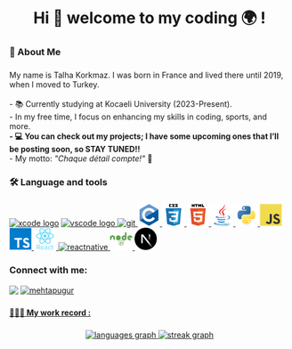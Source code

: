 <h1 align="center">Hi 👋  welcome to my coding 🌍 !</h1>

###

<h3 align="left">📜  About Me</h3>

###

<p align="left" >My name is Talha Korkmaz. I was born in France and lived there until 2019, when I moved to Turkey.<br><br>- 📚 Currently studying at Kocaeli University (2023-Present).<br>- In my free time, I focus on enhancing my skills in coding, sports, and more.<br><b>- 💻 You can check out my projects; I have some upcoming ones that I’ll be posting soon, so STAY TUNED!!</b><br>- My motto: <i>"Chaque détail compte!"</i> 💎</p>

###

<h3 align="left">🛠 Language and tools</h3>

###

<p align="left"> </a> <a href="https://developer.apple.com/xcode/" target="_blank" rel="noreferrer"><img src="https://cdn.jsdelivr.net/gh/devicons/devicon/icons/xcode/xcode-original.svg" height="40" alt="xcode logo" /></a> <a href="https://code.visualstudio.com/" target="_blank" rel="noreferrer"><img src="https://cdn.jsdelivr.net/gh/devicons/devicon/icons/vscode/vscode-original.svg" height="40" alt="vscode logo" /> </a> <a href="https://git-scm.com/" target="_blank" rel="noreferrer"> <img src="https://www.vectorlogo.zone/logos/git-scm/git-scm-icon.svg" alt="git" width="40" height="40"/><a href="https://www.cprogramming.com/" target="_blank" rel="noreferrer"> <img src="https://raw.githubusercontent.com/devicons/devicon/master/icons/c/c-original.svg" alt="c" width="40" height="40"/> </a> <a href="https://www.w3schools.com/css/" target="_blank" rel="noreferrer"> <img src="https://raw.githubusercontent.com/devicons/devicon/master/icons/css3/css3-original-wordmark.svg" alt="css3" width="40" height="40"/> </a> <a href="https://www.w3.org/html/" target="_blank" rel="noreferrer"> <img src="https://raw.githubusercontent.com/devicons/devicon/master/icons/html5/html5-original-wordmark.svg" alt="html5" width="40" height="40"/> </a> <a href="https://www.java.com" target="_blank" rel="noreferrer"> <img src="https://raw.githubusercontent.com/devicons/devicon/master/icons/java/java-original.svg" alt="java" width="40" height="40"/> </a> <a href="https://www.python.org" target="_blank" rel="noreferrer"> <img src="https://raw.githubusercontent.com/devicons/devicon/master/icons/python/python-original.svg" alt="python" width="40" height="40"/> </a> <a href="https://developer.mozilla.org/en-US/docs/Web/JavaScript" target="_blank" rel="noreferrer">  <img src="https://raw.githubusercontent.com/devicons/devicon/master/icons/javascript/javascript-original.svg" alt="javascript" width="40" height="40"/> </a> <a href="https://www.typescriptlang.org/" target="_blank" rel="noreferrer"> <img src="https://raw.githubusercontent.com/devicons/devicon/master/icons/typescript/typescript-original.svg" alt="typescript" width="40" height="40"/> </a> <a href="https://reactjs.org/" target="_blank" rel="noreferrer"> <img src="https://raw.githubusercontent.com/devicons/devicon/master/icons/react/react-original-wordmark.svg" alt="react" width="40" height="40"/> </a> <a href="https://reactnative.dev/" target="_blank" rel="noreferrer"> <img src="https://reactnative.dev/img/header_logo.svg" alt="reactnative" width="40" height="40"/> </a> <a href="https://www.node.org/" target="_blank" rel="noreferrer"> <img src="https://raw.githubusercontent.com/devicons/devicon/master/icons/nodejs/nodejs-plain-wordmark.svg" alt="nodejs" width="40" height="40"/> </a> <a href="https://www.nextjs.org/" target="_blank" rel="noreferrer"> <img src="https://raw.githubusercontent.com/devicons/devicon/master/icons/nextjs/nextjs-original.svg" alt="nextjs" width="40" height="40"/> </a></p>

###

<h3 align="left">Connect with me:</h3>
<p align="left">
<a href="mailto:talhatr29@gmail.com" target="blank"><img align="center" src="https://user-images.githubusercontent.com/24686636/136243615-faaeb96b-136b-48ae-a508-1905e9cea93f.png"/></a>
<a href="https://www.linkedin.com/in/talha-korkmaz-a6aaba32a/" target="blank"><img align="center" src="https://raw.githubusercontent.com/rahuldkjain/github-profile-readme-generator/master/src/images/icons/Social/linked-in-alt.svg" alt="mehtapugur" height="30" width="40" />
</p>

###

<h4 align="left">👨🏻‍💻   My work record :</h3>

###

<div align="center">
  <img src="https://github-readme-stats.vercel.app/api/top-langs?username=talha667ko&locale=en&hide_title=false&layout=compact&card_width=320&langs_count=4&theme=swift&hide_border=true&order=2" height="115" alt="languages graph"  />
  <img src="https://streak-stats.demolab.com?user=talha667ko&locale=fr&mode=daily&theme=swift&hide_border=false&border_radius=6&order=3" height="115" alt="streak graph" 
    />
</div>

###
